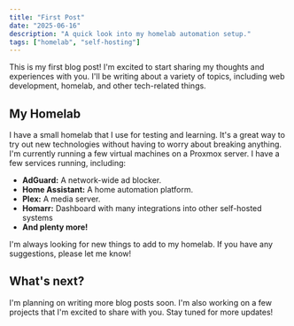 ```yaml
---
title: "First Post"
date: "2025-06-16"
description: "A quick look into my homelab automation setup."
tags: ["homelab", "self-hosting"]
---
```


This is my first blog post! I'm excited to start sharing my thoughts and experiences with you. I'll be writing about a variety of topics, including web development, homelab, and other tech-related things.

## My Homelab

I have a small homelab that I use for testing and learning. It's a great way to try out new technologies without having to worry about breaking anything. I'm currently running a few virtual machines on a Proxmox server. I have a few services running, including:

* **AdGuard:** A network-wide ad blocker.
* **Home Assistant:** A home automation platform.
* **Plex:** A media server.
* **Homarr:** Dashboard with many integrations into other self-hosted systems
* **And plenty more!**

I'm always looking for new things to add to my homelab. If you have any suggestions, please let me know!

## What's next?

I'm planning on writing more blog posts soon. I'm also working on a few projects that I'm excited to share with you. Stay tuned for more updates!
